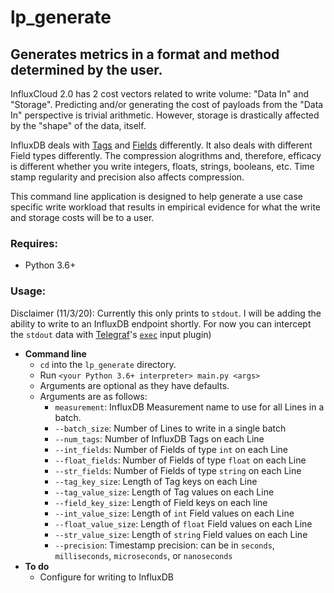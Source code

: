 # lp_generate

##  Generates metrics in a format and method determined by the user.
InfluxCloud 2.0 has 2 cost vectors related to write volume: "Data In" and "Storage".  Predicting and/or generating the cost of payloads from the "Data In" perspective is trivial arithmetic.  However, storage is drastically affected by the "shape" of the data, itself.

InfluxDB deals with [Tags](https://docs.influxdata.com/influxdb/v2.0/reference/key-concepts/data-elements/#tags) and [Fields](https://docs.influxdata.com/influxdb/v2.0/reference/key-concepts/data-elements/#fields) differently.  It also deals with different Field types differently.  The compression alogrithms and, therefore, efficacy is different whether you write integers, floats, strings, booleans, etc.  Time stamp regularity and precision also affects compression.  

This command line application is designed to help generate a use case specific write workload that results in empirical evidence for what the write and storage costs will be to a user.

### Requires:
* Python 3.6+

### Usage:
Disclaimer (11/3/20): Currently this only prints to `stdout`.  I will be adding the ability to write to an InfluxDB endpoint shortly.  For now you can intercept the `stdout` data with [Telegraf](https://docs.influxdata.com/telegraf/v1.16/)'s [`exec`](https://github.com/influxdata/telegraf/tree/master/plugins/inputs/exec) input plugin)
- **Command line**
  - `cd` into the `lp_generate` directory.
  - Run `<your Python 3.6+ interpreter> main.py <args>`
  - Arguments are optional as they have defaults.
  - Arguments are as follows:
    - `measurement`:        InfluxDB Measurement name to use for all Lines in a batch.
    - `--batch_size`:       Number of Lines to write in a single batch
    - `--num_tags`:         Number of InfluxDB Tags on each Line
    - `--int_fields`:       Number of Fields of type `int` on each Line
    - `--float_fields`:     Number of Fields of type `float` on each Line
    - `--str_fields`:       Number of Fields of type `string` on each Line
    - `--tag_key_size`:     Length of Tag keys on each Line
    - `--tag_value_size`:   Length of Tag values on each Line
    - `--field_key_size`:   Length of Field keys on each line
    - `--int_value_size`:   Length of `int` Field values on each Line
    - `--float_value_size`: Length of `float` Field values on each Line
    - `--str_value_size`:   Length of `string` Field values on each Line
    - `--precision`:        Timestamp precision: can be in `seconds`, `milliseconds`, `microseconds`, or `nanoseconds`
- **To do**
  - Configure for writing to InfluxDB
